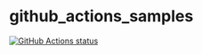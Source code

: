 # github_actions_samples
[![GitHub Actions status](https://github.com/avdim/github_actions_samples/workflows/info/badge.svg)](https://github.com/avdim/github_actions_samples/actions?workflow=info)
